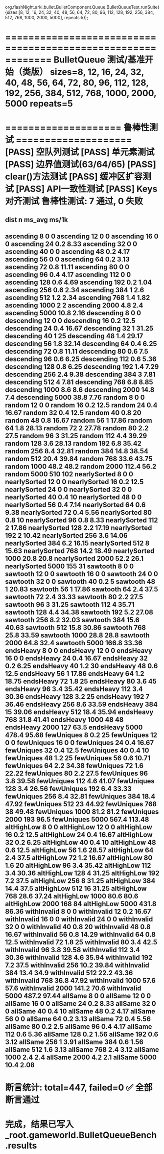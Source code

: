 ﻿org.flashNight.arki.bullet.BulletComponent.Queue.BulletQueueTest.runSuite({sizes:[8, 12, 16, 24, 32, 40, 48, 56, 64, 72, 80, 96, 112, 128, 192, 256, 384, 512, 768, 1000, 2000, 5000], repeats:5});

============================================================
 BulletQueue 测试/基准开始（类版）
 sizes=8, 12, 16, 24, 32, 40, 48, 56, 64, 72, 80, 96, 112, 128, 192, 256, 384, 512, 768, 1000, 2000, 5000  repeats=5
============================================================

==================== 鲁棒性测试 ====================
[PASS] 空队列测试
[PASS] 单元素测试
[PASS] 边界值测试(63/64/65)
[PASS] clear()方法测试
[PASS] 缓冲区扩容测试
[PASS] API一致性测试
[PASS] Keys对齐测试
鲁棒性测试: 7 通过, 0 失败
====================================================

dist          n      ms_avg    ms/1k
------------------------------------------------------------
ascending     8      0         0
ascending     12     0         0
ascending     16     0         0
ascending     24     0.2       8.33
ascending     32     0         0
ascending     40     0         0
ascending     48     0.2       4.17
ascending     56     0         0
ascending     64     0.2       3.13
ascending     72     0.8       11.11
ascending     80     0         0
ascending     96     0.4       4.17
ascending     112    0         0
ascending     128    0.6       4.69
ascending     192    0.2       1.04
ascending     256    0.6       2.34
ascending     384    1         2.6
ascending     512    1.2       2.34
ascending     768    1.4       1.82
ascending     1000   2         2
ascending     2000   4.8       2.4
ascending     5000   10.8      2.16
descending    8      0         0
descending    12     0         0
descending    16     0.2       12.5
descending    24     0.4       16.67
descending    32     1         31.25
descending    40     1         25
descending    48     1.4       29.17
descending    56     1.8       32.14
descending    64     0.4       6.25
descending    72     0.8       11.11
descending    80     0.6       7.5
descending    96     0.6       6.25
descending    112    0.6       5.36
descending    128    0.8       6.25
descending    192    1.4       7.29
descending    256    2.4       9.38
descending    384    3         7.81
descending    512    4         7.81
descending    768    6.8       8.85
descending    1000   8.6       8.6
descending    2000   14.8      7.4
descending    5000   38.8      7.76
random        8      0         0
random        12     0         0
random        16     0.2       12.5
random        24     0.4       16.67
random        32     0.4       12.5
random        40     0.8       20
random        48     0.8       16.67
random        56     1         17.86
random        64     1.8       28.13
random        72     2         27.78
random        80     2.2       27.5
random        96     3         31.25
random        112    4.4       39.29
random        128    3.6       28.13
random        192    6.8       35.42
random        256    8.4       32.81
random        384    14.8      38.54
random        512    20.4      39.84
random        768    33.6      43.75
random        1000   48.2      48.2
random        2000   112.4     56.2
random        5000   510       102
nearlySorted  8      0         0
nearlySorted  12     0         0
nearlySorted  16     0.2       12.5
nearlySorted  24     0         0
nearlySorted  32     0         0
nearlySorted  40     0.4       10
nearlySorted  48     0         0
nearlySorted  56     0.4       7.14
nearlySorted  64     0.6       9.38
nearlySorted  72     0.4       5.56
nearlySorted  80     0.8       10
nearlySorted  96     0.8       8.33
nearlySorted  112    2         17.86
nearlySorted  128    2.2       17.19
nearlySorted  192    2         10.42
nearlySorted  256    3.6       14.06
nearlySorted  384    6.2       16.15
nearlySorted  512    8         15.63
nearlySorted  768    14.2      18.49
nearlySorted  1000   20.8      20.8
nearlySorted  2000   52.2      26.1
nearlySorted  5000   155       31
sawtooth      8      0         0
sawtooth      12     0         0
sawtooth      16     0         0
sawtooth      24     0         0
sawtooth      32     0         0
sawtooth      40     0.2       5
sawtooth      48     1         20.83
sawtooth      56     1         17.86
sawtooth      64     2.4       37.5
sawtooth      72     2.4       33.33
sawtooth      80     2.2       27.5
sawtooth      96     3         31.25
sawtooth      112    4         35.71
sawtooth      128    4.4       34.38
sawtooth      192    5.2       27.08
sawtooth      256    8.2       32.03
sawtooth      384    15.6      40.63
sawtooth      512    15.8      30.86
sawtooth      768    25.8      33.59
sawtooth      1000   28.8      28.8
sawtooth      2000   64.8      32.4
sawtooth      5000   166.8     33.36
endsHeavy     8      0         0
endsHeavy     12     0         0
endsHeavy     16     0         0
endsHeavy     24     0.4       16.67
endsHeavy     32     0.2       6.25
endsHeavy     40     1.2       30
endsHeavy     48     0.6       12.5
endsHeavy     56     1         17.86
endsHeavy     64     1.2       18.75
endsHeavy     72     1.8       25
endsHeavy     80     3.6       45
endsHeavy     96     3.4       35.42
endsHeavy     112    3.4       30.36
endsHeavy     128    3.2       25
endsHeavy     192    7         36.46
endsHeavy     256    8.6       33.59
endsHeavy     384    15        39.06
endsHeavy     512    18.4      35.94
endsHeavy     768    31.8      41.41
endsHeavy     1000   48        48
endsHeavy     2000   127       63.5
endsHeavy     5000   478.4     95.68
fewUniques    8      0.2       25
fewUniques    12     0         0
fewUniques    16     0         0
fewUniques    24     0.4       16.67
fewUniques    32     0.4       12.5
fewUniques    40     0.4       10
fewUniques    48     1.2       25
fewUniques    56     0.6       10.71
fewUniques    64     2.2       34.38
fewUniques    72     1.6       22.22
fewUniques    80     2.2       27.5
fewUniques    96     3.8       39.58
fewUniques    112    4.6       41.07
fewUniques    128    3.4       26.56
fewUniques    192    6.4       33.33
fewUniques    256    8.4       32.81
fewUniques    384    18.4      47.92
fewUniques    512    23        44.92
fewUniques    768    38        49.48
fewUniques    1000   81.2      81.2
fewUniques    2000   193       96.5
fewUniques    5000   567.4     113.48
altHighLow    8      0         0
altHighLow    12     0         0
altHighLow    16     0.2       12.5
altHighLow    24     0.4       16.67
altHighLow    32     0.2       6.25
altHighLow    40     0.4       10
altHighLow    48     0.6       12.5
altHighLow    56     1.6       28.57
altHighLow    64     2.4       37.5
altHighLow    72     1.2       16.67
altHighLow    80     1.6       20
altHighLow    96     3.4       35.42
altHighLow    112    3.4       30.36
altHighLow    128    4         31.25
altHighLow    192    7.2       37.5
altHighLow    256    8         31.25
altHighLow    384    14.4      37.5
altHighLow    512    16        31.25
altHighLow    768    28.6      37.24
altHighLow    1000   80.6      80.6
altHighLow    2000   168       84
altHighLow    5000   431.8     86.36
withInvalid   8      0         0
withInvalid   12     0.2       16.67
withInvalid   16     0         0
withInvalid   24     0         0
withInvalid   32     0         0
withInvalid   40     0.8       20
withInvalid   48     0.8       16.67
withInvalid   56     0.8       14.29
withInvalid   64     0.8       12.5
withInvalid   72     1.8       25
withInvalid   80     3.4       42.5
withInvalid   96     3.8       39.58
withInvalid   112    3.4       30.36
withInvalid   128    4.6       35.94
withInvalid   192    7.2       37.5
withInvalid   256    10.2      39.84
withInvalid   384    13.4      34.9
withInvalid   512    22.2      43.36
withInvalid   768    36.8      47.92
withInvalid   1000   57.6      57.6
withInvalid   2000   141.2     70.6
withInvalid   5000   487.2     97.44
allSame       8      0         0
allSame       12     0         0
allSame       16     0         0
allSame       24     0.2       8.33
allSame       32     0         0
allSame       40     0.4       10
allSame       48     0.2       4.17
allSame       56     0         0
allSame       64     0.2       3.13
allSame       72     0.4       5.56
allSame       80     0.2       2.5
allSame       96     0.4       4.17
allSame       112    0.6       5.36
allSame       128    0.2       1.56
allSame       192    0.6       3.12
allSame       256    1         3.91
allSame       384    0.6       1.56
allSame       512    1.6       3.13
allSame       768    2.4       3.12
allSame       1000   2.4       2.4
allSame       2000   4.2       2.1
allSame       5000   10.4      2.08
------------------------------------------------------------
 断言统计: total=447, failed=0
 ✅ 全部断言通过
============================================================
 完成，结果已写入 _root.gameworld.BulletQueueBench.results
============================================================
